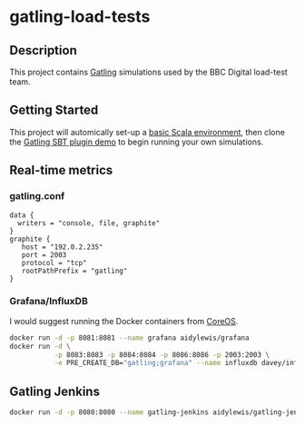 gatling-load-tests 
==================

## Description

This project contains [Gatling](http://gatling.io/#/) simulations used 
by the BBC Digital load-test team. 

## Getting Started

This project will automically set-up a [basic Scala environment](https://github.com/aidylewis/basic-scala-env), then
clone the [Gatling SBT plugin demo](https://github.com/gatling/gatling-sbt-plugin-demo)
to begin running your own simulations. 

## Real-time metrics
### gatling.conf
```
data {
  writers = "console, file, graphite"
}
graphite {
   host = "192.0.2.235" 
   port = 2003
   protocol = "tcp"
   rootPathPrefix = "gatling"
}
```

### Grafana/InfluxDB

I would suggest running the Docker containers from [CoreOS](https://coreos.com/). 

```bash
docker run -d -p 8081:8081 --name grafana aidylewis/grafana
docker run -d \
           -p 8083:8083 -p 8084:8084 -p 8086:8086 -p 2003:2003 \
           -e PRE_CREATE_DB="gatling;grafana" --name influxdb davey/influxdb:latest
```

## Gatling Jenkins 
```bash 
docker run -d -p 8080:8080 --name gatling-jenkins aidylewis/gatling-jenkins
```
